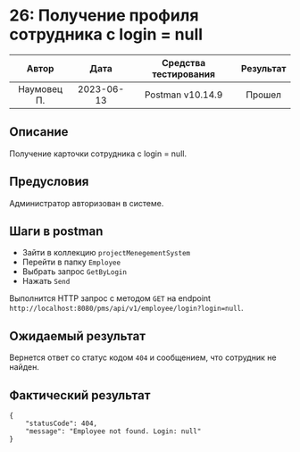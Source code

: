 # 26: Получение профиля сотрудника с login = null

|    Автор    |    Дата    | Средства тестирования | Результат |
|:-----------:|:----------:|:---------------------:|:---------:|
| Наумовец П. | 2023-06-13 |   Postman v10.14.9    |  Прошел   |

## Описание

Получение карточки сотрудника с login = null.

## Предусловия

Администратор авторизован в системе.

## Шаги в postman

* Зайти в коллекцию `projectMenegementSystem`
* Перейти в папку `Employee`
* Выбрать запрос `GetByLogin`
* Нажать `Send`

Выполнится HTTP запрос с методом `GET` на endpoint `http://localhost:8080/pms/api/v1/employee/login?login=null`.

## Ожидаемый результат

Вернется ответ со статус кодом `404` и сообщением, что сотрудник не найден.

## Фактический результат

```
{
    "statusCode": 404,
    "message": "Employee not found. Login: null"
}
```
